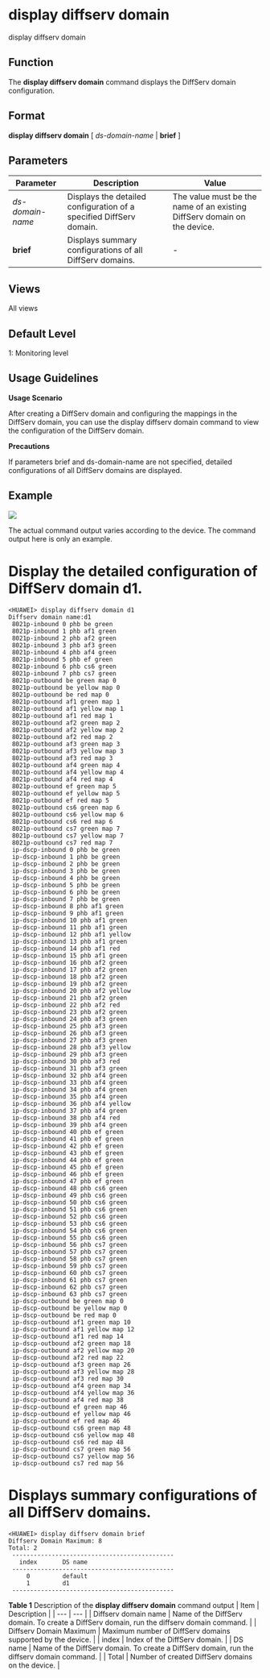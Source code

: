 display diffserv domain
=======================

display diffserv domain

Function
--------



The **display diffserv domain** command displays the DiffServ domain configuration.




Format
------

**display diffserv domain** [ *ds-domain-name* | **brief** ]


Parameters
----------

| Parameter | Description | Value |
| --- | --- | --- |
| *ds-domain-name* | Displays the detailed configuration of a specified DiffServ domain. | The value must be the name of an existing DiffServ domain on the device. |
| **brief** | Displays summary configurations of all DiffServ domains. | - |



Views
-----

All views


Default Level
-------------

1: Monitoring level


Usage Guidelines
----------------

**Usage Scenario**

After creating a DiffServ domain and configuring the mappings in the DiffServ domain, you can use the display diffserv domain command to view the configuration of the DiffServ domain.

**Precautions**

If parameters brief and ds-domain-name are not specified, detailed configurations of all DiffServ domains are displayed.


Example
-------

![](../public_sys-resources/note_3.0-en-us.png) 

The actual command output varies according to the device. The command output here is only an example.


# Display the detailed configuration of DiffServ domain d1.
```
<HUAWEI> display diffserv domain d1
Diffserv domain name:d1                                                         
 8021p-inbound 0 phb be green
 8021p-inbound 1 phb af1 green
 8021p-inbound 2 phb af2 green     
 8021p-inbound 3 phb af3 green  
 8021p-inbound 4 phb af4 green
 8021p-inbound 5 phb ef green
 8021p-inbound 6 phb cs6 green                                     
 8021p-inbound 7 phb cs7 green                    
 8021p-outbound be green map 0  
 8021p-outbound be yellow map 0
 8021p-outbound be red map 0
 8021p-outbound af1 green map 1
 8021p-outbound af1 yellow map 1 
 8021p-outbound af1 red map 1 
 8021p-outbound af2 green map 2
 8021p-outbound af2 yellow map 2 
 8021p-outbound af2 red map 2  
 8021p-outbound af3 green map 3 
 8021p-outbound af3 yellow map 3 
 8021p-outbound af3 red map 3  
 8021p-outbound af4 green map 4   
 8021p-outbound af4 yellow map 4  
 8021p-outbound af4 red map 4   
 8021p-outbound ef green map 5  
 8021p-outbound ef yellow map 5  
 8021p-outbound ef red map 5    
 8021p-outbound cs6 green map 6   
 8021p-outbound cs6 yellow map 6  
 8021p-outbound cs6 red map 6 
 8021p-outbound cs7 green map 7 
 8021p-outbound cs7 yellow map 7 
 8021p-outbound cs7 red map 7  
 ip-dscp-inbound 0 phb be green   
 ip-dscp-inbound 1 phb be green 
 ip-dscp-inbound 2 phb be green  
 ip-dscp-inbound 3 phb be green
 ip-dscp-inbound 4 phb be green  
 ip-dscp-inbound 5 phb be green
 ip-dscp-inbound 6 phb be green 
 ip-dscp-inbound 7 phb be green 
 ip-dscp-inbound 8 phb af1 green 
 ip-dscp-inbound 9 phb af1 green 
 ip-dscp-inbound 10 phb af1 green 
 ip-dscp-inbound 11 phb af1 green 
 ip-dscp-inbound 12 phb af1 yellow 
 ip-dscp-inbound 13 phb af1 green  
 ip-dscp-inbound 14 phb af1 red   
 ip-dscp-inbound 15 phb af1 green 
 ip-dscp-inbound 16 phb af2 green 
 ip-dscp-inbound 17 phb af2 green  
 ip-dscp-inbound 18 phb af2 green 
 ip-dscp-inbound 19 phb af2 green 
 ip-dscp-inbound 20 phb af2 yellow 
 ip-dscp-inbound 21 phb af2 green  
 ip-dscp-inbound 22 phb af2 red    
 ip-dscp-inbound 23 phb af2 green  
 ip-dscp-inbound 24 phb af3 green  
 ip-dscp-inbound 25 phb af3 green  
 ip-dscp-inbound 26 phb af3 green 
 ip-dscp-inbound 27 phb af3 green      
 ip-dscp-inbound 28 phb af3 yellow 
 ip-dscp-inbound 29 phb af3 green  
 ip-dscp-inbound 30 phb af3 red 
 ip-dscp-inbound 31 phb af3 green 
 ip-dscp-inbound 32 phb af4 green 
 ip-dscp-inbound 33 phb af4 green 
 ip-dscp-inbound 34 phb af4 green 
 ip-dscp-inbound 35 phb af4 green  
 ip-dscp-inbound 36 phb af4 yellow  
 ip-dscp-inbound 37 phb af4 green 
 ip-dscp-inbound 38 phb af4 red   
 ip-dscp-inbound 39 phb af4 green          
 ip-dscp-inbound 40 phb ef green   
 ip-dscp-inbound 41 phb ef green  
 ip-dscp-inbound 42 phb ef green  
 ip-dscp-inbound 43 phb ef green  
 ip-dscp-inbound 44 phb ef green  
 ip-dscp-inbound 45 phb ef green  
 ip-dscp-inbound 46 phb ef green   
 ip-dscp-inbound 47 phb ef green  
 ip-dscp-inbound 48 phb cs6 green  
 ip-dscp-inbound 49 phb cs6 green  
 ip-dscp-inbound 50 phb cs6 green  
 ip-dscp-inbound 51 phb cs6 green  
 ip-dscp-inbound 52 phb cs6 green  
 ip-dscp-inbound 53 phb cs6 green  
 ip-dscp-inbound 54 phb cs6 green    
 ip-dscp-inbound 55 phb cs6 green  
 ip-dscp-inbound 56 phb cs7 green     
 ip-dscp-inbound 57 phb cs7 green    
 ip-dscp-inbound 58 phb cs7 green  
 ip-dscp-inbound 59 phb cs7 green  
 ip-dscp-inbound 60 phb cs7 green 
 ip-dscp-inbound 61 phb cs7 green   
 ip-dscp-inbound 62 phb cs7 green    
 ip-dscp-inbound 63 phb cs7 green  
 ip-dscp-outbound be green map 0 
 ip-dscp-outbound be yellow map 0  
 ip-dscp-outbound be red map 0    
 ip-dscp-outbound af1 green map 10 
 ip-dscp-outbound af1 yellow map 12 
 ip-dscp-outbound af1 red map 14 
 ip-dscp-outbound af2 green map 18    
 ip-dscp-outbound af2 yellow map 20  
 ip-dscp-outbound af2 red map 22  
 ip-dscp-outbound af3 green map 26 
 ip-dscp-outbound af3 yellow map 28 
 ip-dscp-outbound af3 red map 30  
 ip-dscp-outbound af4 green map 34 
 ip-dscp-outbound af4 yellow map 36
 ip-dscp-outbound af4 red map 38  
 ip-dscp-outbound ef green map 46 
 ip-dscp-outbound ef yellow map 46 
 ip-dscp-outbound ef red map 46 
 ip-dscp-outbound cs6 green map 48 
 ip-dscp-outbound cs6 yellow map 48 
 ip-dscp-outbound cs6 red map 48  
 ip-dscp-outbound cs7 green map 56 
 ip-dscp-outbound cs7 yellow map 56 
 ip-dscp-outbound cs7 red map 56

```

# Displays summary configurations of all DiffServ domains.
```
<HUAWEI> display diffserv domain brief
Diffserv Domain Maximum: 8                                                      
Total: 2                                                                        
 ---------------------------------------------                                  
   index       DS name                                                          
 ---------------------------------------------                                  
     0         default                                                          
     1         d1                                                              
 ---------------------------------------------

```

**Table 1** Description of the **display diffserv domain** command output
| Item | Description |
| --- | --- |
| Diffserv domain name | Name of the DiffServ domain. To create a DiffServ domain, run the diffserv domain command. |
| Diffserv Domain Maximum | Maximum number of DiffServ domains supported by the device. |
| index | Index of the DiffServ domain. |
| DS name | Name of the DiffServ domain. To create a DiffServ domain, run the diffserv domain command. |
| Total | Number of created DiffServ domains on the device. |